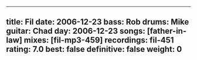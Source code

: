 
---
title: Fil
date: 2006-12-23
bass:	Rob
drums:	Mike
guitar:	Chad
day: 2006-12-23
songs: [father-in-law]
mixes: [fil-mp3-459]
recordings: fil-451
rating: 7.0
best: false
definitive: false
weight: 0
---
